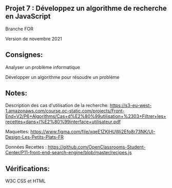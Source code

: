 

## Projet 7 : Développez un algorithme de recherche en JavaScript
Branche FOR


Version de novembre 2021


## Consignes:

Analyser un problème informatique

Développer un algorithme pour résoudre un problème


## Notes:

Description des cas d'utilisation de la recherche: https://s3-eu-west-1.amazonaws.com/course.oc-static.com/projects/Front-End+V2/P6+Algorithms/Cas+d%E2%80%99utilisation+%2303+Filtrer+les+recettes+dans+l%E2%80%99interface+utilisateur.pdf

Maquettes: https://www.figma.com/file/xqeE1ZKlHUWi2Efo8r73NK/UI-Design-Les-Petits-Plats-FR

Données Recettes : https://github.com/OpenClassrooms-Student-Center/P11-front-end-search-engine/blob/master/recipes.js

## Vérifications:

W3C CSS et HTML
